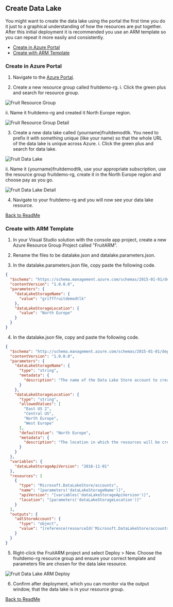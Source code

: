 ## Create Data Lake

You might want to create the data lake using the portal the first time you do it just to a graphical understanding of how the resources are put together. After this initial deployment it is recommended you use an ARM template so you can repeat it more easily and consistently. 

* [Create in Azure Portal](#Create-in-Azure-Portal)
* [Create with ARM Template](###Create-with-ARM-Template)

### Create in Azure Portal

1. Navigate to the [Azure Portal](https://portal.azure.com). 

2. Create a new resource group called fruitdemo-rg.
    i. Click the green plus and search for resource group.

![Fruit Resource Group](Images/FruitResourceGroup.PNG)

   ii. Name it fruitdemo-rg and created it North Europe region. 

![Fruit Resource Group Detail](Images/FruitResourceGroupDetail.PNG)

3. Create a new data lake called {yourname}fruitdemodtlk. You need to prefix it with something unique (like your name) so that the whole URL of the data lake is unique across Azure. 
  i. Click the green plus and search for data lake. 

![Fruit Data Lake](Images/FruitDataLake.PNG)

   ii. Name it {yourname}fruitdemodtlk, use your appropriate subscription, use the resource group fruitdemo-rg, create it in the North Europe region and choose pay as you go. 

![Fruit Data Lake Detail](Images/FruitDataLakeDetail.PNG)

4. Navigate to your fruitdemo-rg and you will now see your data lake resource. 

[Back to ReadMe](../../../ReadMe.md)

### Create with ARM Template

1. In your Visual Studio solution with the console app project, create a new Azure Resource Group Project called "FruitARM". 

2. Rename the files to be datalake.json and datalake.parameters.json. 

3. In the datalake.parameters.json file, copy paste the following code.

```json
{
  "$schema": "https://schema.management.azure.com/schemas/2015-01-01/deploymentParameters.json#",
  "contentVersion": "1.0.0.0",
  "parameters": {
    "dataLakeStorageName": {
      "value": "grifffruitdemodtlk"
    },
    "dataLakeStorageLocation": {
      "value": "North Europe"
    }
  }
}
```

4. In the datalake.json file, copy and paste the following code.

```json
{
  "$schema": "http://schema.management.azure.com/schemas/2015-01-01/deploymentTemplate.json#",
  "contentVersion": "1.0.0.0",
  "parameters": {
    "dataLakeStorageName": {
      "type": "string",
      "metadata": {
        "description": "The name of the Data Lake Store account to create."
      }
    },
    "dataLakeStorageLocation": {
      "type": "string",
      "allowedValues": [
        "East US 2",
        "Central US",
        "North Europe",
        "West Europe"
      ],
      "defaultValue": "North Europe",
      "metadata": {
        "description": "The location in which the resources will be created."
      }
    }
  },
  "variables": {
    "dataLakeStorageApiVersion": "2016-11-01"
  },
  "resources": [
    {
      "type": "Microsoft.DataLakeStore/accounts",
      "name": "[parameters('dataLakeStorageName')]",
      "apiVersion": "[variables('dataLakeStorageApiVersion')]",
      "location": "[parameters('dataLakeStorageLocation')]"
    }
  ],
  "outputs": {
    "adlStoreAccount": {
      "type": "object",
      "value": "[reference(resourceId('Microsoft.DataLakeStore/accounts',parameters('dataLakeStorageName')))]"
    }
  }
}
```

5. Right-click the FruitARM project and select Deploy > New. 
  Choose the fruitdemo-rg resource group and ensure your correct template and parameters file are chosen for the data lake resource. 

![Fruit Data Lake ARM Deploy](Images/FruitDataLakeARMDeploy.PNG)

6. Confirm after deployment, which you can monitor via the output window, that the data lake is in your resource group. 

[Back to ReadMe](../../../ReadMe.md)
